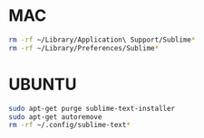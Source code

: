 # MAC

```bash
rm -rf ~/Library/Application\ Support/Sublime*
rm -rf ~/Library/Preferences/Sublime*
```

# UBUNTU

```bash
sudo apt-get purge sublime-text-installer
sudo apt-get autoremove
rm -rf ~/.config/sublime-text*
```
